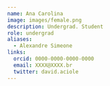 ```yaml
---
name: Ana Carolina
image: images/female.png
description: Undergrad. Student
role: undergrad
aliases:
  - Alexandre Simeone
links:
  orcid: 0000-0000-0000-0000
  email: XXXX@XXXX.br
  twitter: david.aciole
---
```

